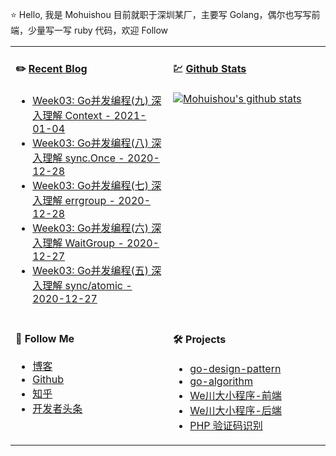 ⭐ Hello, 我是 Mohuishou 目前就职于深圳某厂，主要写 Golang，偶尔也写写前端，少量写一写 ruby 代码，欢迎 Follow

<table>
  
<tr>
<td valign="top"  width="50%">

#### ✏️ [Recent Blog](https://lailin.xyz)

- [Week03: Go并发编程(九) 深入理解 Context - 2021-01-04](https://lailin.xyz/post/go-training-week3-context.html)
- [Week03: Go并发编程(八) 深入理解 sync.Once - 2020-12-28](https://lailin.xyz/post/go-training-week3-once.html)
- [Week03: Go并发编程(七) 深入理解 errgroup - 2020-12-28](https://lailin.xyz/post/go-training-week3-errgroup.html)
- [Week03: Go并发编程(六) 深入理解 WaitGroup - 2020-12-27](https://lailin.xyz/post/go-training-week3-waitgroup.html)
- [Week03: Go并发编程(五) 深入理解 sync/atomic - 2020-12-27](https://lailin.xyz/post/go-training-week3-atomic.html)

</td>
<td valign="top"  width="50%">

#### 💹 [Github Stats](https://github.com/mohuishou)

[![Mohuishou's github stats](https://github-readme-stats.vercel.app/api?username=mohuishou&count_private=true&show_icons=true)](https://github.com/mohuishou)

</td>
</tr>

<tr>
<td valign="top"  width="50%">

#### 👀 Follow Me

- [博客](https://lailin.xyz)
- [Github](https://github.com/mohuishou)
- [知乎](https://www.zhihu.com/people/mo-hui-shou-76)
- [开发者头条](https://toutiao.io/subjects/387401?f=new)

</td>
<td valign="top"  width="50%">

#### 🛠 Projects

- [go-design-pattern](https://github.com/mohuishou/go-design-pattern)
- [go-algorithm](https://github.com/mohuishou/go-algorithm)
- [We川大小程序-前端](https://github.com/mohuishou/scuplus-wechat)
- [We川大小程序-后端](https://github.com/mohuishou/scuplus-go)
- [PHP 验证码识别](https://github.com/mohuishou/ImageOCR)

</td>
</tr>

</table>